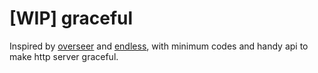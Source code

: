 # [WIP] graceful
Inspired by [overseer](https://github.com/fvbock/endless) and [endless](https://github.com/fvbock/endless), with minimum codes and handy api to make http server graceful.
